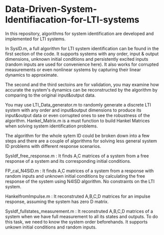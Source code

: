 # Data-Driven-System-Identifiacation-for-LTI-systems
In this repository, algorithms for system identification are developed and implemented for LTI systems.

In SysID.m, a full algorithm for LTI system identification can be found in the first section of the code. It supports systems with any order, input & output dimensions, unknown initial conditions and persistently excited inputs (random inputs are used for convenience here). It also works for corrupted measurements or even nonlinear systems by capturing their linear dynamics to approximate. 

The second and the third sectoins are for validation, you may examine how accurate the system's dynamics can be reconstructed by the algorithm by comparing to the original input&output data.

You may use LTI_Data_generator.m to randomly generate a discrete LTI system with any order and input&output dimensions to produce its input&output data or even corrupted ones to see the robustness of the algorithm.
Hankel_Matrix.m is a must function to build Hankel Matrices when solving system identification problems.

The algorithm for the whole sytem ID could be broken down into a few steps and there are a couple of algorithms for solving less general system ID problems with different response scenarios.

SysIdf_free_response.m : It finds A,C matrices of a system from a free response of a system and its corresponding initial conditions.

FP_cal_N4SID.m : It finds A,C matrices of a system from a response with random inputs and unknown initial conditions by calculating the free response of the system using N4ISD algorithm. No constraints on the LTI system.

HankelfromImpulse.m : It reconstruted A,B,C,D matrices for an impulse response, assuming the system has zero D matrix. 

SysIdf_fullstates_measurement.m : It reconstruted A,B,C,D matrices of a system when we have full measurement to all its states and outputs. To do this task, we need to know the system order beforehands. It supports unkown initial conditions and random inputs.
